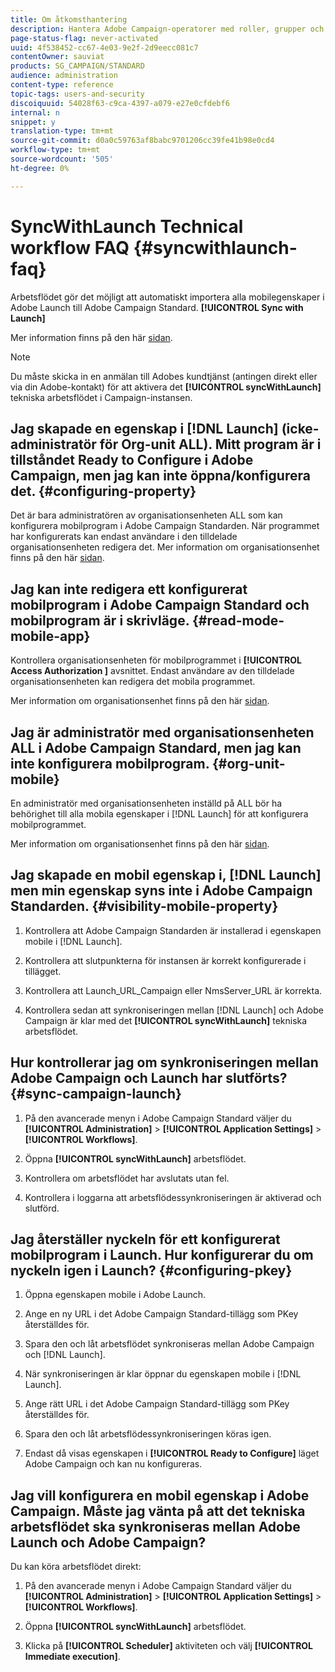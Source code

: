 ```yaml
---
title: Om åtkomsthantering
description: Hantera Adobe Campaign-operatorer med roller, grupper och organisationsenheter.
page-status-flag: never-activated
uuid: 4f538452-cc67-4e03-9e2f-2d9eecc081c7
contentOwner: sauviat
products: SG_CAMPAIGN/STANDARD
audience: administration
content-type: reference
topic-tags: users-and-security
discoiquuid: 54028f63-c9ca-4397-a079-e27e0cfdebf6
internal: n
snippet: y
translation-type: tm+mt
source-git-commit: d0a0c59763af8babc9701206cc39fe41b98e0cd4
workflow-type: tm+mt
source-wordcount: '505'
ht-degree: 0%

---
```



# SyncWithLaunch Technical workflow FAQ {#syncwithlaunch-faq}

Arbetsflödet gör det möjligt att automatiskt importera alla mobilegenskaper i Adobe Launch till Adobe Campaign Standard. **[!UICONTROL Sync with Launch]**

Mer information finns på den här [sidan](../../administration/using/technical-workflows.md).

>[!NOTE]
>
>Du måste skicka in en anmälan till Adobes kundtjänst (antingen direkt eller via din Adobe-kontakt) för att aktivera det **[!UICONTROL syncWithLaunch]** tekniska arbetsflödet i Campaign-instansen.

## Jag skapade en egenskap i [!DNL Launch] (icke-administratör för Org-unit ALL). Mitt program är i tillståndet Ready to Configure i Adobe Campaign, men jag kan inte öppna/konfigurera det. {#configuring-property}

Det är bara administratören av organisationsenheten ALL som kan konfigurera mobilprogram i Adobe Campaign Standarden. När programmet har konfigurerats kan endast användare i den tilldelade organisationsenheten redigera det. Mer information om organisationsenhet finns på den här [sidan](../../administration/using/organizational-units.md).

## Jag kan inte redigera ett konfigurerat mobilprogram i Adobe Campaign Standard och mobilprogram är i skrivläge. {#read-mode-mobile-app}

Kontrollera organisationsenheten för mobilprogrammet i **[!UICONTROL Access Authorization ]** avsnittet. Endast användare av den tilldelade organisationsenheten kan redigera det mobila programmet.

Mer information om organisationsenhet finns på den här [sidan](../../administration/using/organizational-units.md).

## Jag är administratör med organisationsenheten ALL i Adobe Campaign Standard, men jag kan inte konfigurera mobilprogram. {#org-unit-mobile}

En administratör med organisationsenheten inställd på ALL bör ha behörighet till alla mobila egenskaper i [!DNL Launch] för att konfigurera mobilprogrammet.

Mer information om organisationsenhet finns på den här [sidan](../../administration/using/organizational-units.md).

## Jag skapade en mobil egenskap i, [!DNL Launch] men min egenskap syns inte i Adobe Campaign Standarden. {#visibility-mobile-property}

1. Kontrollera att Adobe Campaign Standarden är installerad i egenskapen mobile i [!DNL Launch].

1. Kontrollera att slutpunkterna för instansen är korrekt konfigurerade i tillägget.

1. Kontrollera att Launch_URL_Campaign eller NmsServer_URL är korrekta.

1. Kontrollera sedan att synkroniseringen mellan [!DNL Launch] och Adobe Campaign är klar med det **[!UICONTROL syncWithLaunch]** tekniska arbetsflödet.

## Hur kontrollerar jag om synkroniseringen mellan Adobe Campaign och Launch har slutförts? {#sync-campaign-launch}

1. På den avancerade menyn i Adobe Campaign Standard väljer du **[!UICONTROL Administration]** > **[!UICONTROL Application Settings]** > **[!UICONTROL Workflows]**.

1. Öppna **[!UICONTROL syncWithLaunch]** arbetsflödet.

1. Kontrollera om arbetsflödet har avslutats utan fel.

1. Kontrollera i loggarna att arbetsflödessynkroniseringen är aktiverad och slutförd.

## Jag återställer nyckeln för ett konfigurerat mobilprogram i Launch. Hur konfigurerar du om nyckeln igen i Launch? {#configuring-pkey}

1. Öppna egenskapen mobile i Adobe Launch.

1. Ange en ny URL i det Adobe Campaign Standard-tillägg som PKey återställdes för.

1. Spara den och låt arbetsflödet synkroniseras mellan Adobe Campaign och [!DNL Launch].

1. När synkroniseringen är klar öppnar du egenskapen mobile i [!DNL Launch].

1. Ange rätt URL i det Adobe Campaign Standard-tillägg som PKey återställdes för.

1. Spara den och låt arbetsflödessynkroniseringen köras igen.

1. Endast då visas egenskapen i **[!UICONTROL Ready to Configure]** läget Adobe Campaign och kan nu konfigureras.

## Jag vill konfigurera en mobil egenskap i Adobe Campaign. Måste jag vänta på att det tekniska arbetsflödet ska synkroniseras mellan Adobe Launch och Adobe Campaign?

Du kan köra arbetsflödet direkt:

1. På den avancerade menyn i Adobe Campaign Standard väljer du **[!UICONTROL Administration]** > **[!UICONTROL Application Settings]** > **[!UICONTROL Workflows]**.

1. Öppna **[!UICONTROL syncWithLaunch]** arbetsflödet.

1. Klicka på **[!UICONTROL Scheduler]** aktiviteten och välj **[!UICONTROL Immediate execution]**.
